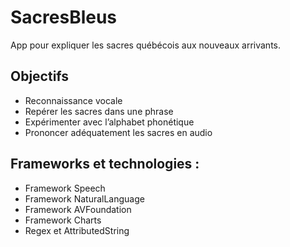 # SacresBleus
App pour expliquer les sacres québécois aux nouveaux arrivants.

## Objectifs
- Reconnaissance vocale
- Repérer les sacres dans une phrase
- Expérimenter avec l’alphabet phonétique
- Prononcer adéquatement les sacres en audio

## Frameworks et technologies :
- Framework Speech
- Framework NaturalLanguage
- Framework AVFoundation
- Framework Charts
- Regex et AttributedString
